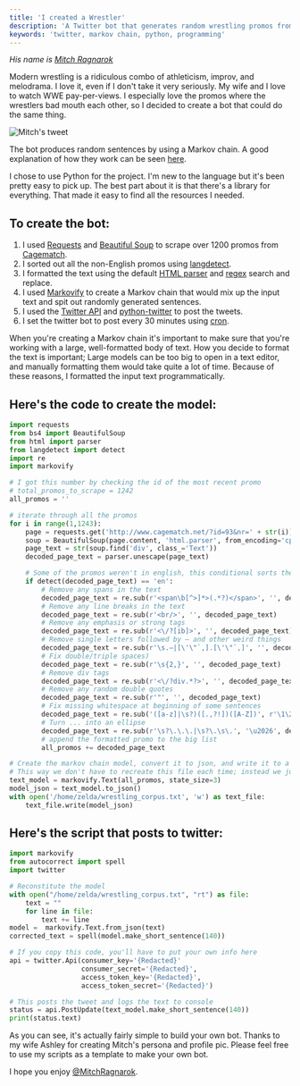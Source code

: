 ```yaml
---
title: 'I created a Wrestler'
description: 'A Twitter bot that generates random wrestling promos from a fictional wrestler.'
keywords: 'twitter, markov chain, python, programming'
---
```


_His name is [Mitch Ragnarok](https://twitter.com/MitchRagnarok)_

Modern wrestling is a ridiculous combo of athleticism, improv, and melodrama. I love it, even if I
don't take it very seriously. My wife and I love to watch WWE pay-per-views. I especially love the
promos where the wrestlers bad mouth each other, so I decided to create a bot that could do the same
thing.

![Mitch's tweet](/images/programming/wrestler-markov/tweet.png)

The bot produces random sentences by using a Markov chain. A good explanation of how they work can
be seen [here](http://setosa.io/ev/markov-chains/).

I chose to use Python for the project. I'm new to the language but it's been pretty easy to pick up.
The best part about it is that there's a library for everything. That made it easy to find all the
resources I needed.

## To create the bot:

1. I used [Requests](http://docs.python-requests.org/en/master) and [Beautiful
   Soup](https://www.crummy.com/software/BeautifulSoup) to scrape over 1200 promos from
   [Cagematch](https://www.cagematch.net/).
2. I sorted out all the non-English promos using
   [langdetect](https://pypi.python.org/pypi/langdetect).
3. I formatted the text using the default [HTML
   parser](https://docs.python.org/2/library/htmlparser.html) and
   [regex](https://docs.python.org/2/library/re.html) search and replace.
4. I used [Markovify](https://github.com/jsvine/markovify) to create a Markov chain that would mix
   up the input text and spit out randomly generated sentences.
5. I used the [Twitter API](https://dev.twitter.com/index) and
   [python-twitter](https://github.com/bear/python-twitter) to post the tweets.
6. I set the twitter bot to post every 30 minutes using [cron](https://en.wikipedia.org/wiki/Cron).

When you're creating a Markov chain it's important to make sure that you're working with a large,
well-formatted body of text. How you decide to format the text is important; Large models can be too
big to open in a text editor, and manually formatting them would take quite a lot of time. Because
of these reasons, I formatted the input text programmatically.

## Here's the code to create the model:

```python
import requests
from bs4 import BeautifulSoup
from html import parser
from langdetect import detect
import re
import markovify

# I got this number by checking the id of the most recent promo
# total_promos_to_scrape = 1242
all_promos = ''

# iterate through all the promos
for i in range(1,1243):
    page = requests.get('http://www.cagematch.net/?id=93&nr=' + str(i))
    soup = BeautifulSoup(page.content, 'html.parser', from_encoding='cp1252')
    page_text = str(soup.find('div', class_='Text'))
    decoded_page_text = parser.unescape(page_text)

    # Some of the promos weren't in english, this conditional sorts them out
    if detect(decoded_page_text) == 'en':
        # Remove any spans in the text
        decoded_page_text = re.sub(r'<span\b[^>]*>(.*?)</span>', '', decoded_page_text)
        # Remove any line breaks in the text
        decoded_page_text = re.sub(r'<br/>', '', decoded_page_text)
        # Remove any emphasis or strong tags
        decoded_page_text = re.sub(r'<\/?[ib]>', '', decoded_page_text)
        # Remove single letters followed by — and other weird things
        decoded_page_text = re.sub(r'\s.—|[\'\"`,].[\'\"`,]', '', decoded_page_text)
        # Fix double/triple spaces)
        decoded_page_text = re.sub(r'\s{2,}', '', decoded_page_text)
        # Remove div tags
        decoded_page_text = re.sub(r'<\/?div.*?>', '', decoded_page_text)
        # Remove any random double quotes
        decoded_page_text = re.sub(r'"', '', decoded_page_text)
        # Fix missing whitespace at beginning of some sentences
        decoded_page_text = re.sub('([a-z]|\s?)([.,?!])([A-Z])', r'\1\2 \3', decoded_page_text)
        # Turn ... into an ellipse
        decoded_page_text = re.sub(r'\s?\.\.\.|\s?\.\s\.', '\u2026', decoded_page_text)
        # append the formatted promo to the big list
        all_promos += decoded_page_text

# Create the markov chain model, convert it to json, and write it to a file.
# This way we don't have to recreate this file each time; instead we just reconstitute it.
text_model = markovify.Text(all_promos, state_size=3)
model_json = text_model.to_json()
with open('/home/zelda/wrestling_corpus.txt', 'w') as text_file:
    text_file.write(model_json)
```

## Here's the script that posts to twitter:

```python
import markovify
from autocorrect import spell
import twitter

# Reconstitute the model
with open("/home/zelda/wrestling_corpus.txt", "rt") as file:
    text = ""
    for line in file:
        text += line
model =  markovify.Text.from_json(text)
corrected_text = spell(model.make_short_sentence(140))

# If you copy this code, you'll have to put your own info here
api = twitter.Api(consumer_key='{Redacted}'
                  consumer_secret='{Redacted}',
                  access_token_key='{Redacted}',
                  access_token_secret='{Redacted}')

# This posts the tweet and logs the text to console
status = api.PostUpdate(text_model.make_short_sentence(140))
print(status.text)
```

As you can see, it's actually fairly simple to build your own bot. Thanks to my wife Ashley for
creating Mitch's persona and profile pic. Please feel free to use my scripts as a template to make
your own bot.

I hope you enjoy [@MitchRagnarok](https://twitter.com/MitchRagnarok).
